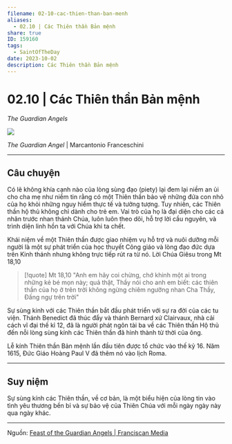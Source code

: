 ```yaml
---
filename: 02-10-cac-thien-than-ban-menh
aliases:
  - 02.10 | Các Thiên thần Bản mệnh
share: true
ID: 159160
tags:
  - SaintOfTheDay
date: 2023-10-02
description: Các Thiên thần Bản mệnh
---
```


# 02.10 | Các Thiên thần Bản mệnh
*The Guardian Angels*

![](https://i.imgur.com/pZljZTX.png)

*The Guardian Angel* | Marcantonio Franceschini

---
## Câu chuyện
Có lẽ không khía cạnh nào của lòng sùng đạo (piety) lại đem lại niềm an ủi cho cha mẹ như niềm tin rằng có một Thiên thần bảo vệ những đứa con nhỏ của họ khỏi những nguy hiểm thực tế và tưởng tượng. Tuy nhiên, các Thiên thần hộ thủ không chỉ dành cho trẻ em. Vai trò của họ là đại diện cho các cá nhân trước nhan thánh Chúa, luôn luôn theo dõi, hỗ trợ lời cầu nguyên, và trình diện linh hồn ta với Chúa khi ta chết.

Khái niệm về một Thiên thần được giao nhiệm vụ hỗ trợ và nuôi dưỡng mỗi người là một sự phát triển của học thuyết Công giáo và lòng đạo đức dựa trên Kinh thánh nhưng không trực tiếp rút ra từ nó. Lời Chúa Giêsu trong Mt 18,10

> [!quote] Mt 18,10
> "Anh em hãy coi chừng, chớ khinh một ai trong những kẻ bé mọn này; quả thật, Thầy nói cho anh em biết: các thiên thần của họ ở trên trời không ngừng chiêm ngưỡng nhan Cha Thầy, Đấng ngự trên trời"

Sự sùng kinh với các Thiên thần bắt đầu phát triển với sự ra đời của các tu viện. Thánh Benedict đã thúc đẩy và thánh Bernard xứ Clairvaux, nhà cải cách vĩ đại thế kỉ 12, đã là người phát ngôn tài ba về các Thiên thần Hộ thủ đến nỗi lòng sùng kính các Thiên thần đã hình thành từ thời của ông.

Lễ kính Thiên thần Bản mệnh lần đầu tiên được tổ chức vào thế kỷ 16. Năm 1615, Đức Giáo Hoàng Paul V đã thêm nó vào lịch Roma.

---

## Suy niệm

Sự sùng kính các Thiên thần, về cơ bản, là một biểu hiện của lòng tin vào tình yêu thương bền bỉ và sự bảo vệ của Thiên Chúa với mỗi ngày ngày này qua ngày khác.

---

Nguồn: [Feast of the Guardian Angels | Franciscan Media](https://www.franciscanmedia.org/saint-of-the-day/feast-of-the-guardian-angels/)
